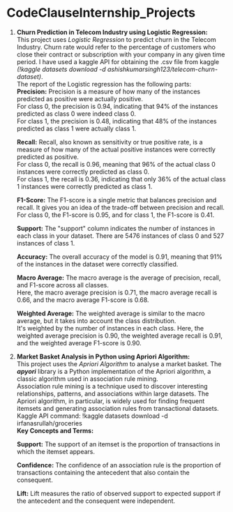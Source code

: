 # CodeClauseInternship_Projects
1. **Churn Prediction in Telecom Industry using Logistic Regression:**\
   This project uses _Logistic Regression_ to predict churn in the Telecom Industry. Churn rate would refer to the percentage of customers who close their contract or
   subscription with your company in any given time period. I have used a kaggle API for obtaining the .csv file from kaggle *(!kaggle datasets download -d ashishkumarsingh123/telecom-churn-dataset)*.\
   The report of the Logistic regression has the following parts:\
   **Precision:** Precision is a measure of how many of the instances predicted as positive were actually positive.\
   For class 0, the precision is 0.94, indicating that 94% of the instances predicted as class 0 were indeed class 0.\
   For class 1, the precision is 0.48, indicating that 48% of the instances predicted as class 1 were actually class 1.

   **Recall:** Recall, also known as sensitivity or true positive rate, is a measure of how many of the actual positive instances were correctly predicted as positive.\
   For class 0, the recall is 0.96, meaning that 96% of the actual class 0 instances were correctly predicted as class 0.\
   For class 1, the recall is 0.36, indicating that only 36% of the actual class 1 instances were correctly predicted as class 1.

   **F1-Score:** The F1-score is a single metric that balances precision and recall. It gives you an idea of the trade-off between precision and recall.\
   For class 0, the F1-score is 0.95, and for class 1, the F1-score is 0.41.
   
   **Support:** The "support" column indicates the number of instances in each class in your dataset. There are 5476 instances of class 0 and 527 instances of class 1.

   **Accuracy:** The overall accuracy of the model is 0.91, meaning that 91% of the instances in the dataset were correctly classified.

   **Macro Average:** The macro average is the average of precision, recall, and F1-score across all classes.\
   Here, the macro average precision is 0.71, the macro average recall is 0.66, and the macro average F1-score is 0.68.

   **Weighted Average:** The weighted average is similar to the macro average, but it takes into account the class distribution.\
   It's weighted by the number of instances in each class. Here, the weighted average precision is 0.90, the weighted average recall is 0.91, and the weighted average F1-score is 0.90.
   
3. **Market Basket Analysis in Python using Apriori Algorithm:**\
   This project uses the _Apriori Algorithm_ to analyse a market basket. The **_apyori_** library is a Python implementation of the Apriori algorithm, a classic algorithm used in association rule mining.   
   Association rule mining is a technique used to discover interesting relationships, patterns, and associations within large datasets. The Apriori algorithm, in particular, is widely used for finding frequent 
   itemsets and generating association rules from transactional datasets. Kaggle API command: !kaggle datasets download -d irfanasrullah/groceries\
   **Key Concepts and Terms:**

   **Support:** The support of an itemset is the proportion of transactions in which the itemset appears.
   
   **Confidence:** The confidence of an association rule is the proportion of transactions containing the antecedent that also contain the consequent.
   
   **Lift:** Lift measures the ratio of observed support to expected support if the antecedent and the consequent were independent.

   
